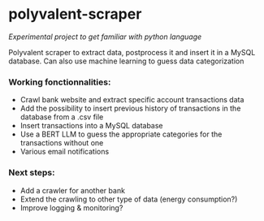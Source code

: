 # polyvalent-scraper

_Experimental project to get familiar with python language_

Polyvalent scraper to extract data, postprocess it and insert it in a MySQL database.
Can also use machine learning to guess data categorization

### Working fonctionnalities:
- Crawl bank website and extract specific account transactions data
- Add the possibility to insert previous history of transactions in the database from a .csv file
- Insert transactions into a MySQL database
- Use a BERT LLM to guess the appropriate categories for the transactions without one
- Various email notifications

### Next steps:
- Add a crawler for another bank
- Extend the crawling to other type of data (energy consumption?)
- Improve logging & monitoring?
